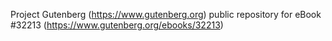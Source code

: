 Project Gutenberg (https://www.gutenberg.org) public repository for eBook #32213 (https://www.gutenberg.org/ebooks/32213)
